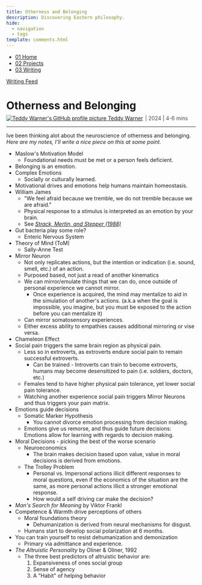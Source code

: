 ```yaml
---
title: Otherness and Belonging
description: Discovering Eastern philosophy.
hide:
  - navigation
  - tags
template: comments.html
---
```


<head>
  <meta charset="UTF-8">
  <meta name="viewport" content="width=device-width, initial-scale=1.0">
  
  <!-- Primary Meta Tags -->
  <meta name="title" content="Otherness and Belonging - Teddy Warner">
  <meta name="description" content="Discovering Eastern philosophy.">
  <meta name="keywords" content="Neuroscience, Belonging, Social psychology, Mirror neurons, Theory of Mind, Emotions, Decision making, Moral foundations, Social pain, Altruistic behavior">
  <meta name="author" content="Teddy Warner">
  <meta name="robots" content="index, follow">
  
  <!-- Open Graph / Facebook -->
  <meta property="og:type" content="website">
  <meta property="og:url" content="https://teddywarner.org/writings/otherness-and-belonging/">
  <meta property="og:title" content="Otherness and Belonging - Teddy Warner">
  <meta property="og:description" content="Discovering Eastern philosophy.">
  <meta property="og:image" content="https://teddywarner.org/assets/images/thumb.png">
  <meta property="og:image:type" content="image/png">
  <meta property="og:image:width" content="1200">
  <meta property="og:image:height" content="630">

  <!-- Twitter -->
  <meta property="twitter:card" content="summary_large_image">
  <meta property="twitter:url" content="https://teddywarner.org/writings/otherness-and-belonging/">
  <meta property="twitter:title" content="Otherness and Belonging - Teddy Warner">
  <meta property="twitter:description" content="Discovering Eastern philosophy.">
  <meta property="twitter:image" content="https://teddywarner.org/assets/images/thumb.png">

  <!-- Existing resource links -->
  <script src="https://kit.fontawesome.com/79ff35ecec.js" crossorigin="anonymous"></script>
  <link rel="preconnect" href="https://fonts.googleapis.com">
  <link rel="preconnect" href="https://fonts.gstatic.com" crossorigin>
  <link href="https://fonts.googleapis.com/css2?family=Crimson+Pro:ital,wght@0,200..900;1,200..900&display=swap" rel="stylesheet">
  <link href="https://fonts.googleapis.com/css2?family=Crimson+Pro:ital,wght@0,200..900;1,200..900&family=JetBrains+Mono:ital,wght@0,100..800;1,100..800&display=swap" rel="stylesheet">
  <link rel="stylesheet" href="../../assets/css/projects/project.css">
</head>

  <nav class="main-navigation">
    <ul>
      <li><a class="home" href="https://teddywarner.com"><span class="navnum">01</span> Home</a></li>
      <li><a class="proj" href="https://teddywarner.com/proj/"><span class="navnum">02</span> Projects</a></li>
      <li><a class="writ" href="https://teddywarner.com/writ/"><span class="navnum">03</span> Writing</a></li>
    </ul>
  </nav>

<div class="return2feed"><a href="https://teddywarner.org/writ"><i class="fa-solid fa-arrow-left-long"></i> Writing Feed</a></div>

# Otherness and Belonging

<div style="margin-top: -0.8em;">
  <span class="abtlinks"><a href="https://x.com/WarnerTeddy"><img src="https://avatars.githubusercontent.com/u/48384497" alt="Teddy Warner's GitHub profile picture" class="profilepic"><span class="abt" id="name"> Teddy Warner</a><span class="abt" style="font-weight: 300; padding-left: 6px;"><span class="year">| 2024 </span>| <span class="readTime"><i class="far fa-clock"></i> 4-6 mins</span></span></span></span>
  <span class="share" style=" color: inherit;">
  <a class="fb" title="Share on Facebook" href="https://www.facebook.com/sharer/sharer.php?u=https://teddywarner.org/writings/otherness-and-belonging/"><i class="fa-brands fa-facebook"></i></a>
  <a class="twitter" title="Share on Twitter" href="https://twitter.com/intent/tweet?url=https://teddywarner.org/writings/otherness-and-belonging/&text="><i class="fa-brands fa-x-twitter"></i></a>
  <a class="pin" title="Share on Pinterest" href="https://pinterest.com/pin/create/button/?url=https://teddywarner.org/writings/otherness-and-belonging/&media=&description="><i class="fa-brands fa-pinterest"></i></a>
  <a class="ln" title="Share on LinkedIn" href="https://www.linkedin.com/shareArticle?mini=true&url=https://teddywarner.org/writings/otherness-and-belonging/"><i class="fab fa-linkedin"></i></a>
  <a class="email" title="Share via Email" href="mailto:info@example.com?&subject=&cc=&bcc=&body=https://teddywarner.org/writings/otherness-and-belonging/%0A"><i class="fa-solid fa-paper-plane"></i></a>
  </span>
</div>

---

Ive been thinking alot about the neuroscience of otherness and belonging. *Here are my notes, I'll write a nice piece on this at some point.*

- Maslow's Motivation Model
	-  Foundational needs must be met or a person feels deficient.
- Belonging is an emotion.
- Complex Emotions
	- Socially or culturally learned.
- Motivational drives and emotions help humans maintain homeostasis.
- William James
	- "We feel afraid because we tremble, we do not tremble because we are afraid."
	- Physical response to a stimulus is interpreted as an emotion by your brain.
	- See *[Strack, Mertin, and Stepper (1988)](http://www.neuromarkewiki.com/images/8/8c/Inhibiting-and-facilitating_strack-martin.pdf)*
- Gut bacteria play some role?
	- Enteric Nervous System
- Theory of Mind (ToM)
	- Sally-Anne Test
- Mirror Neuron
	- Not only replicates actions, but the intention or indication (i.e. sound, smell, etc.) of an action.
	- Purposed based, not just a read of another kinematics
	- We can mirror/emulate things that we can do, once outside of personal experience we cannot mirror.
		- Once experience is acquired, the mind may mentalize to aid in the simulation of another's actions. (a.k.a when the goal is impossible, you imagine, but you must be exposed to the action before you can mentalize it)
	- Can mirror somatosensory experiences.
	- Either excess ability to empathies causes additional mirroring or vise versa.
- Chameleon Effect
- Social pain triggers the same brain region as physical pain.
	- Less so in extroverts, as extroverts endure social pain to remain successful extroverts.
		- Can be trained - Introverts can train to become extroverts, humans may become desensitized to pain (i.e. soldiers, doctors, etc.)
	- Females tend to have higher physical pain tolerance, yet lower social pain tolerance.
	- Watching another experience social pain triggers Mirror Neurons and thus triggers your pain matrix.
- Emotions guide decisions
	- Somatic Marker Hypothesis
		- You cannot divorce emotion processing from decision making.
	- Emotions give us remorse, and thus guide future decisions: Emotions allow for learning with regards to decision making.
- Moral Decisions - picking the best of the worse scenario
	- Neuroeconomics
		- The brain makes decision based upon value, value in moral decisions is derived from emotions.
	- The Trolley Problem
		- Personal vs. Impersonal actions illicit different responses to moral questions, even if the economics of the situation are the same, as more personal actions illicit a stronger emotional response.
		- How would a self driving car make the decision?
- *Man's Search for Meaning* by Viktor Frankl
- Competence & Warmth drive perceptions of others
	- Moral foundations theory
		- Dehumanization is derived from neural mechanisms for disgust.
	- Humans start to develop social polarization at 6 months.
- You can train yourself to resist dehumanization and demonization
	- Primary via admittance and experience.
- *The Altruistic Personality* by Oliner & Oliner, 1992
	- The three best predictors of altruistic behavior are:
		1. Expansiveness of ones social group
		2. Sense of agency
		3. A "Habit" of helping behavior